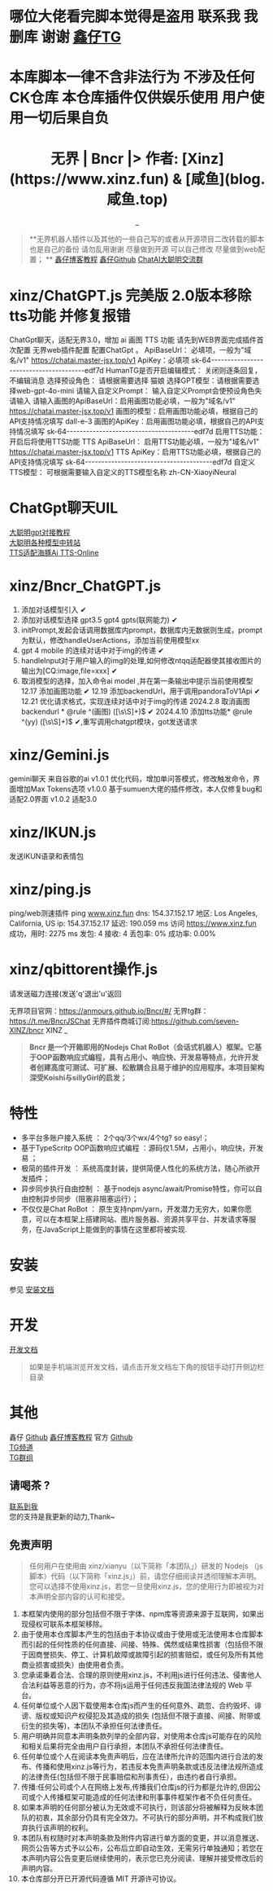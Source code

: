 # 哪位大佬看完脚本觉得是盗用 联系我 我删库 谢谢 [鑫仔TG](https://t.me/xinzfun)
# 本库脚本一律不含非法行为 不涉及任何CK仓库  本仓库插件仅供娱乐使用 用户使用一切后果自负
<h1 align="center">无界 | Bncr |> 作者: [Xinz](https://www.xinz.fun) & [咸鱼](blog.咸鱼.top)
 </h1>
<div align="center">
 _
</div>

> **无界机器人插件以及其他的一些自己写的或者从开源项目二改转载的脚本 也是自己的备份 请勿乱用谢谢 尽量做到开源 可以自己修改 尽量做到web配置； ** 
  [鑫仔博客教程](https://www.xinz.fun/archives/1717170773466)
  [鑫仔Github](https://github.com/seven-XINZ/bncr)
> [ChatAI大聪明交流群](https://qm.qq.com/q/6BqfPZ7vXO)
# xinz/ChatGPT.js   完美版 2.0版本移除tts功能 并修复报错 
 ChatGpt聊天，适配无界3.0，增加  ai   画图  TTS 功能  请先到WEB界面完成插件首次配置 无界web插件配置  配置ChatGpt 。
  ApiBaseUrl： 必填项，一般为"域名/v1" 
 https://chatai.master-jsx.top/v1 
  ApiKey：必填项 sk-64---------------------------------------edf7d 
  HumanTG是否开启编辑模式： 关闭则逐条回复，不编辑消息 
 选择预设角色： 请根据需要选择 猫娘 
  选择GPT模型：请根据需要选择web-gpt-4o-mini 
  请输入自定义Prompt： 输入自定义Prompt会使预设角色失 请输入 
  请输入画图的ApiBaseUrl：启用画图功能必填，一般为"域名/v1" 
 https://chatai.master-jsx.top/v1 
  画图的模型：启用画图功能必填，根据自己的API支持情况填写 dall-e-3 
 画图的ApiKey：启用画图功能必填，根据自己的API支持情况填写 
 sk-64---------------------------------------edf7d 
  启用TTS功能： 开启后将使用TTS功能 TTS ApiBaseUrl： 启用TTS功能必填，一般为"域名/v1" 
 https://chatai.master-jsx.top/v1 
  TTS ApiKey：启用TTS功能必填，根据自己的API支持情况填写 
 sk-64---------------------------------------edf7d 
  自定义TTS模型： 可根据需要输入自定义的TTS模型名称 
 zh-CN-XiaoyiNeural 

# ChatGpt聊天UIL
 [大聪明gpt对接教程](https://www.master-jsx.top/docs/ChatNio/introduce)   
 [大聪明各种模型中转站](https://chatai.master-jsx.top/)   
 [TTS适配海豚Ai TTS-Online](https://www.ttson.cn/?source=falPMO)      
 
# xinz/Bncr_ChatGPT.js   
 1. 添加对话模型引入 ✔
 2. 添加对话模型选择 gpt3.5 gpt4 gpts(联网能力) ✔
 3. initPrompt,发起会话调用数据库内prompt，数据库内无数据则生成，prompt为默认，修改handleUserActions，添加当前使用模型xx
 4. gpt 4 mobile 的连续对话中对于img的传递 ✔
 5. handleInput对于用户输入的img的处理,如何修改ntqq适配器使其接收图片的输出为[CQ:image,file=xxx] ✔
 6. 取消模型的选择，加入命令ai model ,并在第一条输出中提示当前使用模型
 12.17 添加画图功能 ✔
 12.19 添加backendUrl，用于调用pandoraToV1Api ✔
 12.21 优化请求格式，实现连续对话中对于img的传递
 2024.2.8 取消画图 backendurl  * @rule ^(画图) ([\s\S]+)$ ✔
 2024.4.10 添加tts功能* @rule ^(yy) ([\s\S]+)$ ✔,重写调用chatgpt模块，got发送请求

# xinz/Gemini.js
 gemini聊天 来自谷歌的ai
 v1.0.1 优化代码，增加单问答模式，修改触发命令，界面增加Max Tokens选项
 v1.0.0 基于sumuen大佬的插件修改，本人仅修复bug和适配2.0界面
 v1.0.2 适配3.0

# xinz/IKUN.js 
 发送IKUN语录和表情包

# xinz/ping.js
 ping/web测速插件
 ping www.xinz.fun
 dns: 154.37.152.17
 地区: Los Angeles, California, US
 ip: 154.37.152.17
 延迟: 190.059 ms
 访问 https://www.xinz.fun 成功，用时: 2275 ms
 发包: 4
 接收: 4
 丢包率: 0%
 成功率: 0.00%

# xinz/qbittorent操作.js
 请发送磁力连接(发送'q'退出'u'返回

无界项目官网：https://anmours.github.io/Bncr/#/
无界tg群：https://t.me/BncrJSChat
无界插件商城订阅:https://github.com/seven-XINZ/bncr  XINZ
_
> **Bncr 是一个开箱即用的Nodejs Chat RoBot（会话式机器人）框架。它基于OOP函数响应式编程，具有占用小、响应快、开发易等特点，允许开发者创建高度可测试、可扩展、松散耦合且易于维护的应用程序。本项目架构深受Koishi与sillyGirl的启发；**
# 特性
* 多平台多账户接入系统 ： 2个qq/3个wx/4个tg? so easy!；
* 基于TypeScritp OOP函数响应式编程 ：源码仅1.5M，占用小，响应快，开发易 ；
* 极简的插件开发 ： 系统高度封装，提供简便人性化的系统方法，随心所欲开发插件；
* 异步同步执行自由控制 ： 基于nodejs async/await/Promise特性，你可以自由控制异步同步（阻塞非阻塞运行）；
* 不仅仅是Chat RoBot ： 原生支持npm/yarn，开发潜力无穷大，如果你愿意，可以在本框架上搭建网站、图片服务器、资源共享平台、并发请求等服务，在JavaScript上能做到的事情在这里都将被实现.

# 安装
参见 [安装文档](/docs/md/init.md)

# 开发

[开发文档](https://anmours.github.io/Bncr)
> 如果是手机端浏览开发文档，请点击开发文档左下角的按钮手动打开侧边栏目录

# 其他


 鑫仔
 [Github](https://github.com/seven-XINZ/bncr)
 [鑫仔博客教程](https://www.xinz.fun/archives/1717170773466) 
 官方
 [Github](https://github.com/Anmours/Bncr)   
 [TG频道](https://t.me/BncrJS)  
 [TG群组](https://t.me/BncrJSChat)  


## 请喝茶 ?
 [联系到我]([https://www.xinz.fun])  
您的支持是我更新的动力,Thank~

## 免责声明

> 任何用户在使用由 xinz/xianyu（以下简称「本团队」）研发的 Nodejs （js脚本）代码（以下简称「xinz.js」）前，请您仔细阅读并透彻理解本声明。您可以选择不使用xinz.js，若您一旦使用xinz.js，您的使用行为即被视为对本声明全部内容的认可和接受。  
1. 本框架内使用的部分包括但不限于字体、npm库等资源来源于互联网，如果出现侵权可联系本框架移除。  
2. 由于使用本仓库脚本产生的包括由于本协议或由于使用或无法使用本仓库脚本而引起的任何性质的任何直接、间接、特殊、偶然或结果性损害（包括但不限于因商誉损失、停工、计算机故障或故障引起的损害赔偿，或任何及所有其他商业损害或损失）由使用者负责。   
3. 您承诺秉着合法、合理的原则使用xinz.js，不利用js进行任何违法、侵害他人合法利益等恶意的行为，亦不将js运用于任何违反我国法律法规的 Web 平台。  
4. 任何单位或个人因下载使用本仓库js而产生的任何意外、疏忽、合约毁坏、诽谤、版权或知识产权侵犯及其造成的损失 (包括但不限于直接、间接、附带或衍生的损失等)，本团队不承担任何法律责任。  
5. 用户明确并同意本声明条款列举的全部内容，对使用本仓库js可能存在的风险和相关后果将完全由用户自行承担，本团队不承担任何法律责任。  
6. 任何单位或个人在阅读本免责声明后，应在法律所允许的范围内进行合法的发布、传播和使用xinz.js等行为，若违反本免责声明条款或违反法律法规所造成的法律责任(包括但不限于民事赔偿和刑事责任），由违约者自行承担。
7. 传播:任何公司或个人在网络上发布,传播我们仓库js的行为都是允许的,但因公司或个人传播框架可能造成的任何法律和刑事事件框架作者不负任何责任。
8. 如果本声明的任何部分被认为无效或不可执行，则该部分将被解释为反映本团队的初衷，其余部分仍具有完全效力。不可执行的部分声明，并不构成我们放弃执行该声明的权利。
9. 本团队有权随时对本声明条款及附件内容进行单方面的变更，并以消息推送、网页公告等方式予以公布，公布后立即自动生效，无需另行单独通知；若您在本声明内容公告变更后继续使用的，表示您已充分阅读、理解并接受修改后的声明内容。
10. 本仓库部分开已开源代码遵循 MIT 开源许可协议。

